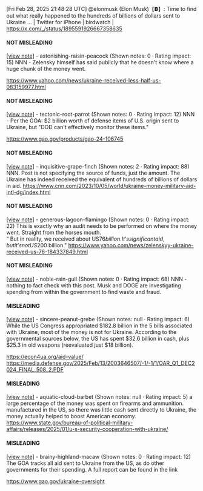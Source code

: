 [Fri Feb 28, 2025 21:48:28 UTC] @elonmusk (Elon Musk)【𝗕】: Time to find out what really happened to the hundreds of billions of dollars sent to Ukraine … | Twitter for iPhone | birdwatch | https://x.com/_/status/1895591926667358635

#### NOT MISLEADING

[[view note]](https://x.com/i/birdwatch/n/1895848906157670504) - astonishing-raisin-peacock (Shown notes: 0 · Rating impact: 15)
NNN - Zelensky himself has said publicly that he doesn't know where a huge chunk of the money went.

https://www.yahoo.com/news/ukraine-received-less-half-us-083159977.html

#### NOT MISLEADING

[[view note]](https://x.com/i/birdwatch/n/1895842673107378318) - tectonic-root-parrot (Shown notes: 0 · Rating impact: 12)
NNN - Per the GOA: $2 billion worth of defense items of U.S. origin sent to Ukraine, but "DOD can't effectively monitor these items."

https://www.gao.gov/products/gao-24-106745

#### NOT MISLEADING

[[view note]](https://x.com/i/birdwatch/n/1895793012682240290) - inquisitive-grape-finch (Shown notes: 2 · Rating impact: 88)
NNN. Post is not specifying the source of funds, just the amount. The Ukraine has indeed received the equivalent of hundreds of billions of dollars in aid. 
https://www.cnn.com/2023/10/05/world/ukraine-money-military-aid-intl-dg/index.html

#### NOT MISLEADING

[[view note]](https://x.com/i/birdwatch/n/1895612911906619571) - generous-lagoon-flamingo (Shown notes: 0 · Rating impact: 22)
This is exactly why an audit needs to be performed on where the money went.  Straight from the horses mouth.  
“ But in reality, we received about US$76 billion. It’s significant aid, but it’s not US$200 billion."
https://www.yahoo.com/news/zelenskyy-ukraine-received-us-76-184337849.html

#### NOT MISLEADING

[[view note]](https://x.com/i/birdwatch/n/1895604651099140378) - noble-rain-gull (Shown notes: 0 · Rating impact: 68)
NNN - nothing to fact check with this post.  Musk and DOGE are investigating spending from within the government to find waste and fraud.

#### MISLEADING

[[view note]](https://x.com/i/birdwatch/n/1895639066814660988) - sincere-peanut-grebe (Shown notes: null · Rating impact: 6)
While the US Congress appropriated $182.8 billion in the 5 bills associated with Ukraine, most of the money is not for Ukraine. 
According to the governmental sources below, the US has spent $32.6 billion in cash, plus $25.3 in old weapons (reevaluated just $18 billion).

https://econ4ua.org/aid-value/
https://media.defense.gov/2025/Feb/13/2003646507/-1/-1/1/OAR_Q1_DEC2024_FINAL_508_2.PDF

#### MISLEADING

[[view note]](https://x.com/i/birdwatch/n/1895604417883238502) - aquatic-cloud-barbet (Shown notes: null · Rating impact: 5)
a large percentage of the money was spent on firearms and ammunition. manufactured in the US, so there was little cash sent directly to Ukraine, the money actually helped to boost American economy. https://www.state.gov/bureau-of-political-military-affairs/releases/2025/01/u-s-security-cooperation-with-ukraine/

#### MISLEADING

[[view note]](https://x.com/i/birdwatch/n/1895602743206645818) - brainy-highland-macaw (Shown notes: 0 · Rating impact: 12)
The GOA tracks all aid sent to Ukraine from the US, as do other governments for their spending. A full report can be found in the link

https://www.gao.gov/ukraine-oversight
